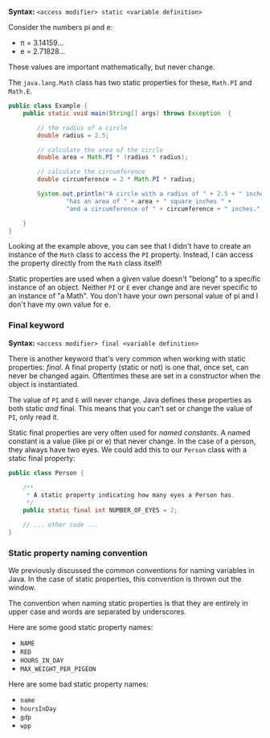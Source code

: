 **Syntax:** `<access modifier> static <variable definition>`

Consider the numbers pi and e:

* π = 3.14159...
* e = 2.71828...

These values are important mathematically, but never change. 

The `java.lang.Math` class has two static properties for these, `Math.PI` and `Math.E`. 

```java
public class Example {
    public static void main(String[] args) throws Exception  {

        // the radius of a circle
        double radius = 2.5;

        // calculate the area of the circle
        double area = Math.PI * (radius * radius);

        // calculate the circumference
        double circumference = 2 * Math.PI * radius;

        System.out.println("A circle with a radius of " + 2.5 + " inches " +
                "has an area of " + area + " square inches " +
                "and a circumference of " + circumference + " inches.");

    }
}
```

Looking at the example above, you can see that I didn't have to create an instance of the `Math` class to access the `PI` property. Instead, I can access the property directly from the `Math` class itself! 

Static properties are used when a given value doesn't "belong" to a specific instance of an object. Neither `PI` or `E` ever change and are never specific to an instance of "a Math". You don't have your own personal value of pi and I don't have my own value for e.

### Final keyword

**Syntax:** `<access modifier> final <variable definition>`

There is another keyword that's very common when working with static properties: _final_. A final property (static or not) is one that, once set, can never be changed again. Oftentimes these are set in a constructor when the object is instantiated.

The value of `PI` and `E` will never change. Java defines these properties as both static _and_ final. This means that you can't set or change the value of `PI`, only read it.

Static final properties are very often used for _named constants_. A named constant is a value (like pi or e) that never change. In the case of a person, they always have two eyes. We could add this to our `Person` class with a static final property:

```java
public class Person {
    
    /**
     * A static property indicating how many eyes a Person has.
     */
    public static final int NUMBER_OF_EYES = 2;

	// ... other code ...
}
```

### Static property naming convention

We previously discussed the common conventions for naming variables in Java. In the case of static properties, this convention is thrown out the window.

The convention when naming static properties is that they are entirely in upper case and words are separated by underscores. 

Here are some good static property names:

* `NAME`
* `RED`
* `HOURS_IN_DAY`
* `MAX_WEIGHT_PER_PIGEON`

Here are some bad static property names:

* `name`
* `hoursInDay`
* `gdp`
* `wpp`

